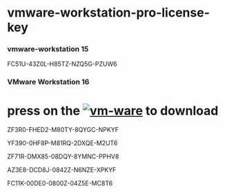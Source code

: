 # vmware-workstation-pro-license-key

### vmware-workstation 15

FC51U-43Z0L-H85TZ-NZQ5G-PZUW6

### VMware Workstation 16

# press  on the  [![vm-ware](https://img.icons8.com/color/50/000000/old-vmware-logo.png)](https://www.vmware.com/mena/products/workstation-pro/workstation-pro-evaluation.html) to download




ZF3R0-FHED2-M80TY-8QYGC-NPKYF

YF390-0HF8P-M81RQ-2DXQE-M2UT6

ZF71R-DMX85-08DQY-8YMNC-PPHV8

AZ3E8-DCD8J-0842Z-N6NZE-XPKYF

FC11K-00DE0-0800Z-04Z5E-MC8T6
